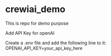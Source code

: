 # crewiai_demo
This is repo for demo purpose

Add API Key for openAI

Create a .env file and add the following line to it:
OPENAI_API_KEY=your_api_key_here
